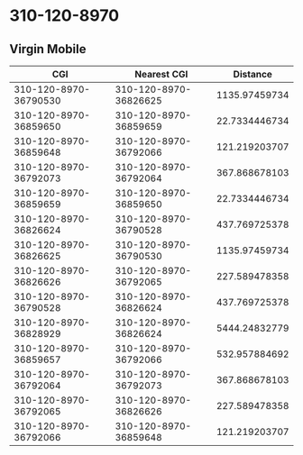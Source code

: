 # 310-120-8970
## Virgin Mobile


| CGI | Nearest CGI | Distance |
|-----|-------------|----------|
| 310-120-8970-36790530 | 310-120-8970-36826625 | 1135.97459734 |
| 310-120-8970-36859650 | 310-120-8970-36859659 | 22.7334446734 |
| 310-120-8970-36859648 | 310-120-8970-36792066 | 121.219203707 |
| 310-120-8970-36792073 | 310-120-8970-36792064 | 367.868678103 |
| 310-120-8970-36859659 | 310-120-8970-36859650 | 22.7334446734 |
| 310-120-8970-36826624 | 310-120-8970-36790528 | 437.769725378 |
| 310-120-8970-36826625 | 310-120-8970-36790530 | 1135.97459734 |
| 310-120-8970-36826626 | 310-120-8970-36792065 | 227.589478358 |
| 310-120-8970-36790528 | 310-120-8970-36826624 | 437.769725378 |
| 310-120-8970-36828929 | 310-120-8970-36826624 | 5444.24832779 |
| 310-120-8970-36859657 | 310-120-8970-36792066 | 532.957884692 |
| 310-120-8970-36792064 | 310-120-8970-36792073 | 367.868678103 |
| 310-120-8970-36792065 | 310-120-8970-36826626 | 227.589478358 |
| 310-120-8970-36792066 | 310-120-8970-36859648 | 121.219203707 |
